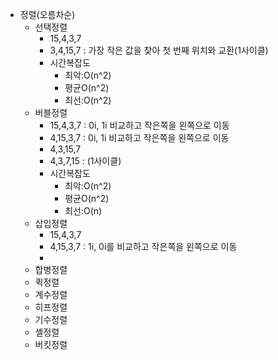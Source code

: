 - 정렬(오름차순)
	- 선택정렬
		- 15,4,3,7
		- 3,4,15,7 : 가장 작은 값을 찾아 첫 번째 위치와 교환(1사이클)
		- 시간복잡도
			- 최악:O(n^2)
			- 평균O(n^2)
			- 최선:O(n^2)
	- 버블정렬
		- 15,4,3,7 : 0i, 1i 비교하고 작은쪽을 왼쪽으로 이동
		- 4,15,3,7 : 0i, 1i 비교하고 작은쪽을 왼쪽으로 이동
		- 4,3,15,7
		- 4,3,7,15 : (1사이클)
		- 시간복잡도
			- 최악:O(n^2)
			- 평균O(n^2)
			- 최선:O(n)
	- 삽입정렬
		- 15,4,3,7
		- 4,15,3,7 : 1i, 0i를 비교하고 작은쪽을 왼쪽으로 이동
		-
	- 합병정렬
	- 퀵정렬
	- 계수정렬
	- 히프정렬
	- 기수정렬
	- 셸정렬
	- 버킷정렬